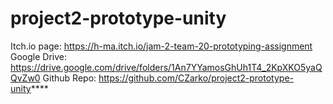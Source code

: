 # project2-prototype-unity
Itch.io page: https://h-ma.itch.io/jam-2-team-20-prototyping-assignment
Google Drive: https://drive.google.com/drive/folders/1An7YYamosGhUh1T4_2KpXKO5yaQQvZw0
Github Repo: https://github.com/CZarko/project2-prototype-unity****
